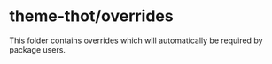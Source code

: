 # theme-thot/overrides

This folder contains overrides which will automatically be required by package users.
